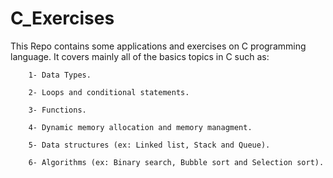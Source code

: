 # C_Exercises
 This Repo contains some applications and exercises on C programming language.
 It covers mainly all of the basics topics in C such as:
		
		1- Data Types.
		
		2- Loops and conditional statements.
		
		3- Functions.
		
		4- Dynamic memory allocation and memory managment.
		
		5- Data structures (ex: Linked list, Stack and Queue).
		
		6- Algorithms (ex: Binary search, Bubble sort and Selection sort).
